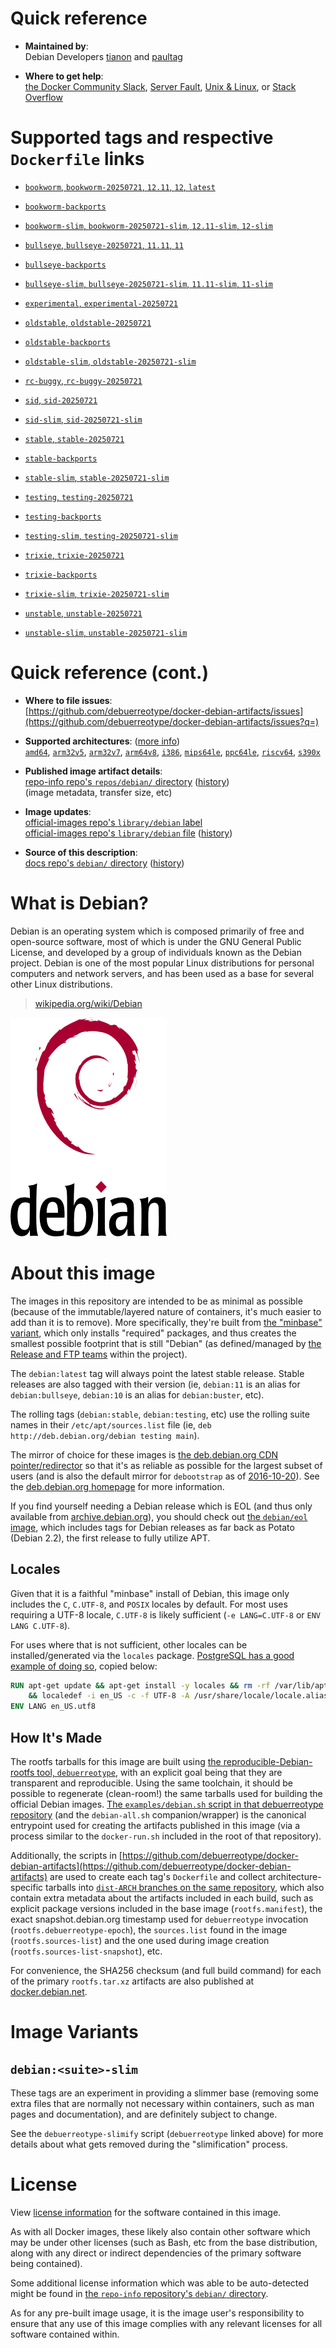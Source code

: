 <!--

********************************************************************************

WARNING:

    DO NOT EDIT "debian/README.md"

    IT IS AUTO-GENERATED

    (from the other files in "debian/" combined with a set of templates)

********************************************************************************

-->

# Quick reference

-	**Maintained by**:  
	Debian Developers [tianon](https://qa.debian.org/developer.php?login=tianon) and [paultag](https://qa.debian.org/developer.php?login=paultag)

-	**Where to get help**:  
	[the Docker Community Slack](https://dockr.ly/comm-slack), [Server Fault](https://serverfault.com/help/on-topic), [Unix & Linux](https://unix.stackexchange.com/help/on-topic), or [Stack Overflow](https://stackoverflow.com/help/on-topic)

# Supported tags and respective `Dockerfile` links

-	[`bookworm`, `bookworm-20250721`, `12.11`, `12`, `latest`](https://github.com/debuerreotype/docker-debian-artifacts/blob/c6274d8b402b7e394a69b9e0496df4c0df5efffe/bookworm/oci/index.json)

-	[`bookworm-backports`](https://github.com/debuerreotype/docker-debian-artifacts/blob/c6274d8b402b7e394a69b9e0496df4c0df5efffe/bookworm/backports/Dockerfile)

-	[`bookworm-slim`, `bookworm-20250721-slim`, `12.11-slim`, `12-slim`](https://github.com/debuerreotype/docker-debian-artifacts/blob/c6274d8b402b7e394a69b9e0496df4c0df5efffe/bookworm/slim/oci/index.json)

-	[`bullseye`, `bullseye-20250721`, `11.11`, `11`](https://github.com/debuerreotype/docker-debian-artifacts/blob/c6274d8b402b7e394a69b9e0496df4c0df5efffe/bullseye/oci/index.json)

-	[`bullseye-backports`](https://github.com/debuerreotype/docker-debian-artifacts/blob/c6274d8b402b7e394a69b9e0496df4c0df5efffe/bullseye/backports/Dockerfile)

-	[`bullseye-slim`, `bullseye-20250721-slim`, `11.11-slim`, `11-slim`](https://github.com/debuerreotype/docker-debian-artifacts/blob/c6274d8b402b7e394a69b9e0496df4c0df5efffe/bullseye/slim/oci/index.json)

-	[`experimental`, `experimental-20250721`](https://github.com/debuerreotype/docker-debian-artifacts/blob/c6274d8b402b7e394a69b9e0496df4c0df5efffe/experimental/Dockerfile)

-	[`oldstable`, `oldstable-20250721`](https://github.com/debuerreotype/docker-debian-artifacts/blob/c6274d8b402b7e394a69b9e0496df4c0df5efffe/oldstable/oci/index.json)

-	[`oldstable-backports`](https://github.com/debuerreotype/docker-debian-artifacts/blob/c6274d8b402b7e394a69b9e0496df4c0df5efffe/oldstable/backports/Dockerfile)

-	[`oldstable-slim`, `oldstable-20250721-slim`](https://github.com/debuerreotype/docker-debian-artifacts/blob/c6274d8b402b7e394a69b9e0496df4c0df5efffe/oldstable/slim/oci/index.json)

-	[`rc-buggy`, `rc-buggy-20250721`](https://github.com/debuerreotype/docker-debian-artifacts/blob/c6274d8b402b7e394a69b9e0496df4c0df5efffe/rc-buggy/Dockerfile)

-	[`sid`, `sid-20250721`](https://github.com/debuerreotype/docker-debian-artifacts/blob/c6274d8b402b7e394a69b9e0496df4c0df5efffe/sid/oci/index.json)

-	[`sid-slim`, `sid-20250721-slim`](https://github.com/debuerreotype/docker-debian-artifacts/blob/c6274d8b402b7e394a69b9e0496df4c0df5efffe/sid/slim/oci/index.json)

-	[`stable`, `stable-20250721`](https://github.com/debuerreotype/docker-debian-artifacts/blob/c6274d8b402b7e394a69b9e0496df4c0df5efffe/stable/oci/index.json)

-	[`stable-backports`](https://github.com/debuerreotype/docker-debian-artifacts/blob/c6274d8b402b7e394a69b9e0496df4c0df5efffe/stable/backports/Dockerfile)

-	[`stable-slim`, `stable-20250721-slim`](https://github.com/debuerreotype/docker-debian-artifacts/blob/c6274d8b402b7e394a69b9e0496df4c0df5efffe/stable/slim/oci/index.json)

-	[`testing`, `testing-20250721`](https://github.com/debuerreotype/docker-debian-artifacts/blob/c6274d8b402b7e394a69b9e0496df4c0df5efffe/testing/oci/index.json)

-	[`testing-backports`](https://github.com/debuerreotype/docker-debian-artifacts/blob/c6274d8b402b7e394a69b9e0496df4c0df5efffe/testing/backports/Dockerfile)

-	[`testing-slim`, `testing-20250721-slim`](https://github.com/debuerreotype/docker-debian-artifacts/blob/c6274d8b402b7e394a69b9e0496df4c0df5efffe/testing/slim/oci/index.json)

-	[`trixie`, `trixie-20250721`](https://github.com/debuerreotype/docker-debian-artifacts/blob/c6274d8b402b7e394a69b9e0496df4c0df5efffe/trixie/oci/index.json)

-	[`trixie-backports`](https://github.com/debuerreotype/docker-debian-artifacts/blob/c6274d8b402b7e394a69b9e0496df4c0df5efffe/trixie/backports/Dockerfile)

-	[`trixie-slim`, `trixie-20250721-slim`](https://github.com/debuerreotype/docker-debian-artifacts/blob/c6274d8b402b7e394a69b9e0496df4c0df5efffe/trixie/slim/oci/index.json)

-	[`unstable`, `unstable-20250721`](https://github.com/debuerreotype/docker-debian-artifacts/blob/c6274d8b402b7e394a69b9e0496df4c0df5efffe/unstable/oci/index.json)

-	[`unstable-slim`, `unstable-20250721-slim`](https://github.com/debuerreotype/docker-debian-artifacts/blob/c6274d8b402b7e394a69b9e0496df4c0df5efffe/unstable/slim/oci/index.json)

# Quick reference (cont.)

-	**Where to file issues**:  
	[https://github.com/debuerreotype/docker-debian-artifacts/issues](https://github.com/debuerreotype/docker-debian-artifacts/issues?q=)

-	**Supported architectures**: ([more info](https://github.com/docker-library/official-images#architectures-other-than-amd64))  
	[`amd64`](https://hub.docker.com/r/amd64/debian/), [`arm32v5`](https://hub.docker.com/r/arm32v5/debian/), [`arm32v7`](https://hub.docker.com/r/arm32v7/debian/), [`arm64v8`](https://hub.docker.com/r/arm64v8/debian/), [`i386`](https://hub.docker.com/r/i386/debian/), [`mips64le`](https://hub.docker.com/r/mips64le/debian/), [`ppc64le`](https://hub.docker.com/r/ppc64le/debian/), [`riscv64`](https://hub.docker.com/r/riscv64/debian/), [`s390x`](https://hub.docker.com/r/s390x/debian/)

-	**Published image artifact details**:  
	[repo-info repo's `repos/debian/` directory](https://github.com/docker-library/repo-info/blob/master/repos/debian) ([history](https://github.com/docker-library/repo-info/commits/master/repos/debian))  
	(image metadata, transfer size, etc)

-	**Image updates**:  
	[official-images repo's `library/debian` label](https://github.com/docker-library/official-images/issues?q=label%3Alibrary%2Fdebian)  
	[official-images repo's `library/debian` file](https://github.com/docker-library/official-images/blob/master/library/debian) ([history](https://github.com/docker-library/official-images/commits/master/library/debian))

-	**Source of this description**:  
	[docs repo's `debian/` directory](https://github.com/docker-library/docs/tree/master/debian) ([history](https://github.com/docker-library/docs/commits/master/debian))

# What is Debian?

Debian is an operating system which is composed primarily of free and open-source software, most of which is under the GNU General Public License, and developed by a group of individuals known as the Debian project. Debian is one of the most popular Linux distributions for personal computers and network servers, and has been used as a base for several other Linux distributions.

> [wikipedia.org/wiki/Debian](https://en.wikipedia.org/wiki/Debian)

![logo](https://raw.githubusercontent.com/docker-library/docs/b449be7df57e9ed9086bb5821bfb5d6cdc5d67a4/debian/logo.png)

# About this image

The images in this repository are intended to be as minimal as possible (because of the immutable/layered nature of containers, it's much easier to add than it is to remove). More specifically, they're built from [the "minbase" variant](https://manpages.debian.org/stable/debootstrap/debootstrap.8.en.html#variant=minbase_buildd_fakechroot), which only installs "required" packages, and thus creates the smallest possible footprint that is still "Debian" (as defined/managed by [the Release and FTP teams](https://www.debian.org/intro/organization#distribution) within the project).

The `debian:latest` tag will always point the latest stable release. Stable releases are also tagged with their version (ie, `debian:11` is an alias for `debian:bullseye`, `debian:10` is an alias for `debian:buster`, etc).

The rolling tags (`debian:stable`, `debian:testing`, etc) use the rolling suite names in their `/etc/apt/sources.list` file (ie, `deb http://deb.debian.org/debian testing main`).

The mirror of choice for these images is [the deb.debian.org CDN pointer/redirector](https://deb.debian.org) so that it's as reliable as possible for the largest subset of users (and is also the default mirror for `debootstrap` as of [2016-10-20](https://anonscm.debian.org/cgit/d-i/debootstrap.git/commit/?id=9e8bc60ad1ccf3a25ce7890526b70059f3e770de)). See the [deb.debian.org homepage](https://deb.debian.org) for more information.

If you find yourself needing a Debian release which is EOL (and thus only available from [archive.debian.org](http://archive.debian.org)), you should check out [the `debian/eol` image](https://hub.docker.com/r/debian/eol/), which includes tags for Debian releases as far back as Potato (Debian 2.2), the first release to fully utilize APT.

## Locales

Given that it is a faithful "minbase" install of Debian, this image only includes the `C`, `C.UTF-8`, and `POSIX` locales by default. For most uses requiring a UTF-8 locale, `C.UTF-8` is likely sufficient (`-e LANG=C.UTF-8` or `ENV LANG C.UTF-8`).

For uses where that is not sufficient, other locales can be installed/generated via the `locales` package. [PostgreSQL has a good example of doing so](https://github.com/docker-library/postgres/blob/69bc540ecfffecce72d49fa7e4a46680350037f9/9.6/Dockerfile#L21-L24), copied below:

```dockerfile
RUN apt-get update && apt-get install -y locales && rm -rf /var/lib/apt/lists/* \
	&& localedef -i en_US -c -f UTF-8 -A /usr/share/locale/locale.alias en_US.UTF-8
ENV LANG en_US.utf8
```

## How It's Made

The rootfs tarballs for this image are built using [the reproducible-Debian-rootfs tool, `debuerreotype`](https://github.com/debuerreotype/debuerreotype), with an explicit goal being that they are transparent and reproducible. Using the same toolchain, it should be possible to regenerate (clean-room!) the same tarballs used for building the official Debian images. [The `examples/debian.sh` script in that debuerreotype repository](https://github.com/debuerreotype/debuerreotype/blob/master/examples/debian.sh) (and the `debian-all.sh` companion/wrapper) is the canonical entrypoint used for creating the artifacts published in this image (via a process similar to the `docker-run.sh` included in the root of that repository).

Additionally, the scripts in [https://github.com/debuerreotype/docker-debian-artifacts](https://github.com/debuerreotype/docker-debian-artifacts) are used to create each tag's `Dockerfile` and collect architecture-specific tarballs into [`dist-ARCH` branches on the same repository](https://github.com/debuerreotype/docker-debian-artifacts/branches), which also contain extra metadata about the artifacts included in each build, such as explicit package versions included in the base image (`rootfs.manifest`), the exact snapshot.debian.org timestamp used for `debuerreotype` invocation (`rootfs.debuerreotype-epoch`), the `sources.list` found in the image (`rootfs.sources-list`) and the one used during image creation (`rootfs.sources-list-snapshot`), etc.

For convenience, the SHA256 checksum (and full build command) for each of the primary `rootfs.tar.xz` artifacts are also published at [docker.debian.net](https://docker.debian.net/).

# Image Variants

## `debian:<suite>-slim`

These tags are an experiment in providing a slimmer base (removing some extra files that are normally not necessary within containers, such as man pages and documentation), and are definitely subject to change.

See the `debuerreotype-slimify` script (`debuerreotype` linked above) for more details about what gets removed during the "slimification" process.

# License

View [license information](https://www.debian.org/social_contract#guidelines) for the software contained in this image.

As with all Docker images, these likely also contain other software which may be under other licenses (such as Bash, etc from the base distribution, along with any direct or indirect dependencies of the primary software being contained).

Some additional license information which was able to be auto-detected might be found in [the `repo-info` repository's `debian/` directory](https://github.com/docker-library/repo-info/tree/master/repos/debian).

As for any pre-built image usage, it is the image user's responsibility to ensure that any use of this image complies with any relevant licenses for all software contained within.
